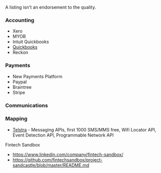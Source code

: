 A listing isn't an endorsement to the quality. 

### Accounting
* Xero
* MYOB
* Intuit Quickbooks
* [Quickbooks](https://www.smallbizhacksydney.com/hack-getting-started)
* Reckon

### Payments 
* New Payments Platform
* Paypal
* Braintree
* Stripe

### Communications

### Mapping
* [Telstra](https://dev.telstra.com/) - Messaging APIs, first 1000 SMS/MMS free, Wifi Locator API, Event Detection API, Programmable Network API


Fintech Sandbox

* https://www.linkedin.com/company/fintech-sandbox/
* https://github.com/fintechsandbox/project-sandcastle/blob/master/README.md
